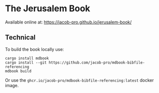 # The Jerusalem Book

Available online at: 
https://jacob-pro.github.io/jerusalem-book/

## Technical

To build the book locally use:

```
cargo install mdbook
cargo install --git https://github.com/jacob-pro/mdbook-bibfile-referencing
mdbook build
```

Or use the `ghcr.io/jacob-pro/mdbook-bibfile-referencing:latest` docker image.
